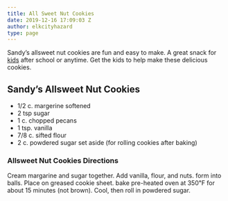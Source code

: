 ```yaml
---
title: All Sweet Nut Cookies
date: 2019-12-16 17:09:03 Z
author: elkcityhazard
type: page
---
```


Sandy&#8217;s allsweet nut cookies are fun and easy to make. A great snack for [kids][1] after school or anytime. Get the kids to help make these delicious cookies.

## Sandy&#8217;s Allsweet Nut Cookies

  * 1/2 c. margerine softened
  * 2 tsp sugar
  * 1 c. chopped pecans
  * 1 tsp. vanilla
  * 7/8 c. sifted flour
  * 2 c. powdered sugar set aside (for rolling cookies after baking)

### Allsweet Nut Cookies Directions

Cream margarine and sugar together. Add vanilla, flour, and nuts. form into balls. Place on greased cookie sheet. bake pre-heated oven at 350&#8457; for about 15 minutes (not brown). Cool, then roll in powdered sugar.

 [1]: /wordpress/kids-corner-recipes/
